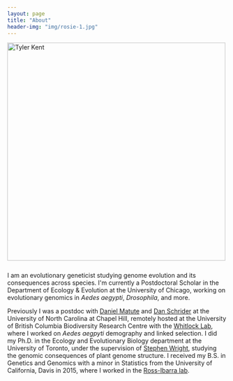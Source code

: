 ```yaml
---
layout: page
title: "About"
header-img: "img/rosie-1.jpg"
---
```


<div style="float: left; padding-right: 25px; padding-bottom: 25px">
	<img src="/img/DSC06482_sq.jpg" width="500" alt="Tyler Kent"/>
</div>

I am an evolutionary geneticist studying genome evolution and its consequences across species.
I'm currently a Postdoctoral Scholar in the Department of Ecology & Evolution at the University of Chicago, working on evolutionary genomics in *Aedes aegypti*, *Drosophila*, and more.

Previously I was a postdoc with [Daniel Matute](https://dm-incompatibilities.org/) and [Dan Schrider](https://www.schriderlab.org/) at the University of North Carolina at Chapel Hill, remotely hosted at the University of British Columbia Biodiversity Research Centre with the [Whitlock Lab](https://www.zoology.ubc.ca/~whitlock/), where I worked on *Aedes aegpyti* demography and linked selection.
I did my Ph.D. in the Ecology and Evolutionary Biology department at the University of Toronto, under the supervision of [Stephen Wright](http://wright.eeb.utoronto.ca), studying the genomic consequences of plant genome structure.
I received my B.S. in Genetics and Genomics with a minor in Statistics from the University of California, Davis in 2015, where I worked in the [Ross-Ibarra lab](http://www.rilab.org).


